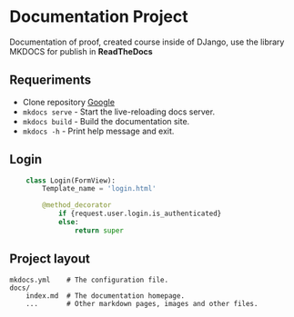 # Documentation Project

Documentation of proof, created course inside of DJango, use the library MKDOCS for publish in **ReadTheDocs**

## Requeriments

- Clone repository [Google](www.google.com)
- `mkdocs serve` - Start the live-reloading docs server.
- `mkdocs build` - Build the documentation site.
- `mkdocs -h` - Print help message and exit.

## Login

```python
    class Login(FormView):
        Template_name = 'login.html'

        @method_decorator
            if {request.user.login.is_authenticated}
            else:
                return super
```

## Project layout

    mkdocs.yml    # The configuration file.
    docs/
        index.md  # The documentation homepage.
        ...       # Other markdown pages, images and other files.
